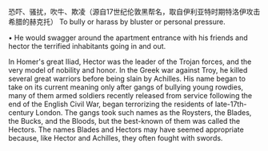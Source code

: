 恐吓、骚扰，吹牛、欺凌（源自17世纪伦敦黑帮名，取自伊利亚特时期特洛伊攻击希腊的赫克托）
 To bully or harass by bluster or personal pressure. 

•  He  would  swagger  around  the  apartment  entrance  with  his  friends  and  hector  the  terrified inhabitants going in and out. 

In Homer's great Iliad, Hector was the leader of the Trojan forces, and the very model of nobility and honor. In the Greek war against Troy, he killed several great warriors before being slain by Achilles.
His name began to take on its current meaning only after gangs of bullying young rowdies, many of them armed soldiers recently released from service following the end of the English Civil War, began
terrorizing the residents of late-17th-century London. The gangs took such names as the Roysters, the Blades,  the  Bucks,  and  the  Bloods,  but  the  best-known  of  them  was  called  the  Hectors.  The  names Blades  and  Hectors  may  have  seemed  appropriate  because,  like  Hector  and  Achilles,  they  often fought with swords.
